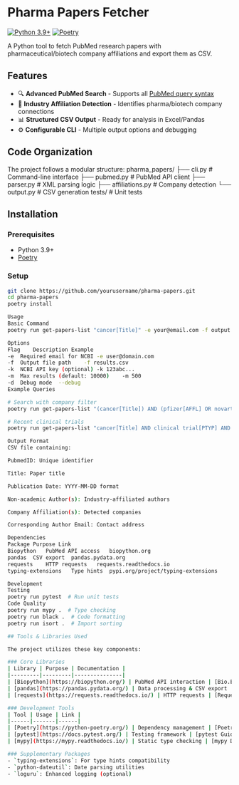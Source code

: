 # Pharma Papers Fetcher

[![Python 3.9+](https://img.shields.io/badge/python-3.9%2B-blue.svg)](https://www.python.org/downloads/)
[![Poetry](https://img.shields.io/endpoint?url=https://python-poetry.org/badge/v0.json)](https://python-poetry.org/)

A Python tool to fetch PubMed research papers with pharmaceutical/biotech company affiliations and export them as CSV.

## Features

- 🔍 **Advanced PubMed Search** - Supports all [PubMed query syntax](https://pubmed.ncbi.nlm.nih.gov/advanced/)
- 🏢 **Industry Affiliation Detection** - Identifies pharma/biotech company connections
- 📊 **Structured CSV Output** - Ready for analysis in Excel/Pandas
- ⚙️ **Configurable CLI** - Multiple output options and debugging

## Code Organization

The project follows a modular structure:
pharma_papers/
├── cli.py # Command-line interface
├── pubmed.py # PubMed API client
├── parser.py # XML parsing logic
├── affiliations.py # Company detection
└── output.py # CSV generation
tests/ # Unit tests


## Installation

### Prerequisites
- Python 3.9+
- [Poetry](https://python-poetry.org/docs/#installation)

### Setup
```bash
git clone https://github.com/yourusername/pharma-papers.git
cd pharma-papers
poetry install

Usage
Basic Command
poetry run get-papers-list "cancer[Title]" -e your@email.com -f output.csv

Options
Flag	Description	Example
-e	Required email for NCBI	-e user@domain.com
-f	Output file path	-f results.csv
-k	NCBI API key (optional)	-k 123abc...
-m	Max results (default: 10000)	-m 500
-d	Debug mode	--debug
Example Queries

# Search with company filter
poetry run get-papers-list "(cancer[Title]) AND (pfizer[AFFL] OR novartis[AFFL])" -e user@email.com -f results.csv

# Recent clinical trials
poetry run get-papers-list "cancer[Title] AND clinical trial[PTYP] AND 2023:2025[PDAT]" -e user@email.com -f trials.csv

Output Format
CSV file containing:

PubmedID: Unique identifier

Title: Paper title

Publication Date: YYYY-MM-DD format

Non-academic Author(s): Industry-affiliated authors

Company Affiliation(s): Detected companies

Corresponding Author Email: Contact address

Dependencies
Package	Purpose	Link
Biopython	PubMed API access	biopython.org
pandas	CSV export	pandas.pydata.org
requests	HTTP requests	requests.readthedocs.io
typing-extensions	Type hints	pypi.org/project/typing-extensions

Development
Testing
poetry run pytest  # Run unit tests
Code Quality
poetry run mypy .  # Type checking
poetry run black .  # Code formatting
poetry run isort .  # Import sorting

## Tools & Libraries Used

The project utilizes these key components:

### Core Libraries
| Library | Purpose | Documentation |
|---------|---------|---------------|
| [Biopython](https://biopython.org/) | PubMed API interaction | [Bio.Entrez Docs](https://biopython.org/docs/1.75/api/Bio.Entrez.html) |
| [pandas](https://pandas.pydata.org/) | Data processing & CSV export | [pandas User Guide](https://pandas.pydata.org/docs/user_guide/index.html) |
| [requests](https://requests.readthedocs.io/) | HTTP requests | [Requests Docs](https://requests.readthedocs.io/en/latest/) |

### Development Tools
| Tool | Usage | Link |
|------|-------|------|
| [Poetry](https://python-poetry.org/) | Dependency management | [Poetry Docs](https://python-poetry.org/docs/) |
| [pytest](https://docs.pytest.org/) | Testing framework | [pytest Guide](https://docs.pytest.org/en/7.4.x/) |
| [mypy](https://mypy.readthedocs.io/) | Static type checking | [mypy Docs](https://mypy.readthedocs.io/en/stable/) |

### Supplementary Packages
- `typing-extensions`: For type hints compatibility
- `python-dateutil`: Date parsing utilities
- `loguru`: Enhanced logging (optional)